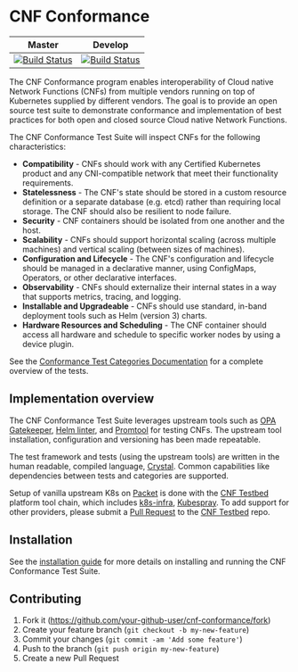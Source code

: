 # CNF Conformance
| Master | Develop |
|---|---|
|[![Build Status](https://www.travis-ci.org/cncf/cnf-conformance.svg?branch=master)](https://www.travis-ci.org/cncf/cnf-conformance)|[![Build Status](https://www.travis-ci.org/cncf/cnf-conformance.svg?branch=develop)](https://www.travis-ci.org/cncf/cnf-conformance)|

The CNF Conformance program enables interoperability of Cloud native Network Functions (CNFs) from multiple vendors running on top of Kubernetes supplied by different vendors. The goal is to provide an open source test suite to demonstrate conformance and implementation of best practices for both open and closed source Cloud native Network Functions. 

The CNF Conformance Test Suite will inspect CNFs for the following characteristics: 
- **Compatibility** - CNFs should work with any Certified Kubernetes product and any CNI-compatible network that meet their functionality requirements.
- **Statelessness** - The CNF's state should be stored in a custom resource definition or a separate database (e.g. etcd) rather than requiring local storage. The CNF should also be resilient to node failure.
- **Security** - CNF containers should be isolated from one another and the host.
- **Scalability** - CNFs should support horizontal scaling (across multiple machines) and vertical scaling (between sizes of machines).
- **Configuration and Lifecycle** - The CNF's configuration and lifecycle should be managed in a declarative manner, using ConfigMaps, Operators, or other declarative interfaces.  
- **Observability** - CNFs should externalize their internal states in a way that supports metrics, tracing, and logging.
- **Installable and Upgradeable** - CNFs should use standard, in-band deployment tools such as Helm (version 3) charts.
- **Hardware Resources and Scheduling** - The CNF container should access all hardware and schedule to specific worker nodes by using a device plugin.

See the [Conformance Test Categories Documentation](https://github.com/cncf/cnf-conformance/blob/master/TEST-CATEGORIES.md) for a complete overview of the tests.

## Implementation overview

The CNF Conformance Test Suite leverages upstream tools such as [OPA Gatekeeper](https://github.com/open-policy-agent/gatekeeper), [Helm linter](https://github.com/helm/chart-testing), and [Promtool](https://prometheus.io/docs/prometheus/latest/configuration/unit_testing_rules/) for testing CNFs. The upstream tool installation, configuration and versioning has been made repeatable.

The test framework and tests (using the upstream tools) are written in the human readable, compiled language, [Crystal](https://crystal-lang.org/). Common capabilities like dependencies between tests and categories are supported.

Setup of vanilla upstream K8s on [Packet](https://www.packet.com/) is done with the [CNF Testbed](https://github.com/cncf/cnf-testbed/) platform tool chain, which includes [k8s-infra](https://github.com/crosscloudci/k8s-infra), [Kubespray](https://kubespray.io/). To add support for other providers, please submit a [Pull Request](https://github.com/cncf/cnf-testbed/pulls) to the [CNF Testbed](https://github.com/cncf/cnf-testbed/) repo.


## Installation
See the [installation guide](https://github.com/cncf/cnf-conformance/blob/master/INSTALL.md) for more details on installing and running the CNF Conformance Test Suite. 


## Contributing

1. Fork it (<https://github.com/your-github-user/cnf-conformance/fork>)
2. Create your feature branch (`git checkout -b my-new-feature`)
3. Commit your changes (`git commit -am 'Add some feature'`)
4. Push to the branch (`git push origin my-new-feature`)
5. Create a new Pull Request
